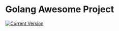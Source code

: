 # Golang Awesome Project
 [![Current Version](https://img.shields.io/badge/version-1.0-green.svg)](https://github.com/oguzcihan/Flask_Sentiment_Analysis)


